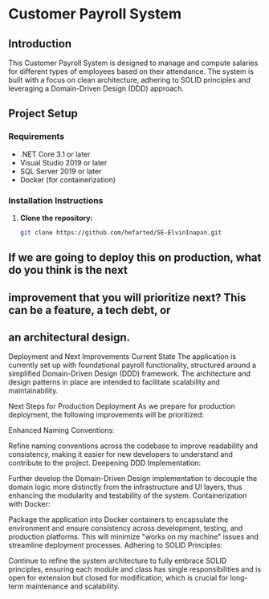 # Customer Payroll System

## Introduction
This Customer Payroll System is designed to manage and compute salaries for different types of employees based on their attendance. The system is built with a focus on clean architecture, adhering to SOLID principles and leveraging a Domain-Driven Design (DDD) approach.

## Project Setup

### Requirements
- .NET Core 3.1 or later
- Visual Studio 2019 or later
- SQL Server 2019 or later
- Docker (for containerization)

### Installation Instructions
1. **Clone the repository:**
   ```bash
   git clone https://github.com/hefarted/SE-ElvinInapan.git

## If we are going to deploy this on production, what do you think is the next
## improvement that you will prioritize next? This can be a feature, a tech debt, or
## an architectural design.

Deployment and Next Improvements
Current State
The application is currently set up with foundational payroll functionality, structured around a simplified Domain-Driven Design (DDD) framework. The architecture and design patterns in place are intended to facilitate scalability and maintainability.

Next Steps for Production Deployment
As we prepare for production deployment, the following improvements will be prioritized:

Enhanced Naming Conventions:

Refine naming conventions across the codebase to improve readability and consistency, making it easier for new developers to understand and contribute to the project.
Deepening DDD Implementation:

Further develop the Domain-Driven Design implementation to decouple the domain logic more distinctly from the infrastructure and UI layers, thus enhancing the modularity and testability of the system.
Containerization with Docker:

Package the application into Docker containers to encapsulate the environment and ensure consistency across development, testing, and production platforms. This will minimize "works on my machine" issues and streamline deployment processes.
Adhering to SOLID Principles:

Continue to refine the system architecture to fully embrace SOLID principles, ensuring each module and class has single responsibilities and is open for extension but closed for modification, which is crucial for long-term maintenance and scalability.
